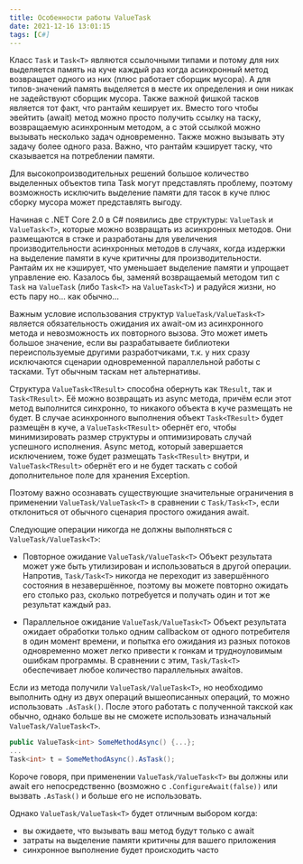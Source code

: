 ```yaml
---
title: Особенности работы ValueTask
date: 2021-12-16 13:01:15
tags: [C#]
---
```


Класс ```Task``` и ```Task<T>``` являются ссылочными типами и потому для них выделяется память на куче каждый раз когда асинхронный метод возвращает одного из них (плюс работает сборщик мусора). А для типов-значений память выделяется в месте их определения и они никак не задействуют сборщик мусора. Также важной фишкой тасков является тот факт, что рантайм кеширует их. Вместо того чтобы эвейтить (await) метод можно просто получить ссылку на таску, возвращаемую асинхронным методом, а с этой ссылкой можно вызывать несколько задач одновременно. Также можно вызывать эту задачу более одного раза. Важно, что рантайм кэширует таску, что сказывается на потреблении памяти.

Для высокопроизводительных решений большое количество выделенных объектов типа Task могут представлять проблему, поэтому возможность исключить выделение памяти для тасок в куче плюс сборку мусора может представлять выгоду.

Начиная с .NET Core 2.0 в C# появились две структуры: ```ValueTask``` и ```ValueTask<T>```, которые можно возвращать из асинхронных методов. Они размещаются в стэке и разработаны для увеличения производительности асинхронных методов в случаях, когда издержки на выделение памяти в куче критичны для производительности. Рантайм их не кэширует, что уменьшает выделение памяти и упрощает управление ею. Казалось бы, заменяй возвращаемый методом тип с ```Task``` на ```ValueTask``` (либо ```Task<T>``` на ```ValueTask<T>```) и радуйся жизни, но есть пару но... как обычно...

Важным условие использования структур ```ValueTask/ValueTask<T>``` является обязательность ожидания их await-ом из асинхронного метода и невозможность их повторного вызова. Это может иметь большое значение, если вы разрабатываете библиотеки переиспользуемые другими разработчиками, т.к. у них сразу исключаются сценарии одновременной параллельной работы с тасками. Тут обычным таскам нет альтернативы.

Структура ```ValueTask<TResult>``` способна обернуть как ```TResult```, так и ```Task<TResult>```. Её можно возвращать из async метода, причём если этот метод выполнится синхронно, то никакого объекта в куче размещать не будет. В случае асинхронного выполнения объект ```Task<TResult>``` будет размещён в куче, а ```ValueTask<TResult>``` обернёт его, чтобы минимизировать размер структуры и оптимизировать случай успешного исполнения. Аsync метод, который завершается исключением, тоже будет размещать ```Task<TResult>``` внутри, и ```ValueTask<TResult>``` обернёт его и не будет таскать с собой дополнительное поле для хранения Exception.

Поэтому важно осознавать существующие значительные ограничения в применении ```ValueTask/ValueTask<T>``` в сравнении с ```Task/Task<T>```, если отклониться от обычного сценария простого ожидания await.

Следующие операции никогда не должны выполняться с ```ValueTask/ValueTask<T>```:
* Повторное ожидание ```ValueTask/ValueTask<T>```
Объект результата может уже быть утилизирован и использоваться в другой операции. Напротив, ```Task/Task<T>``` никогда не переходит из завершённого состояния в незавершённое, поэтому вы можете повторно ожидать его столько раз, сколько потребуется и получать один и тот же результат каждый раз.

* Параллельное ожидание ```ValueTask/ValueTask<T>```
Объект результата ожидает обработки только одним callbackом от одного потребителя в один момент времени, и попытка его ожидания из разных потоков одновременно может легко привести к гонкам и трудноуловимым ошибкам программы. В сравнении с этим, ```Task/Task<T>``` обеспечивает любое количество параллельных awaitов.

Если из метода получили ```ValueTask/ValueTask<T>```, но необходимо выполнить одну из двух операций вышеописанных операций, то можно использовать ```.AsTask()```. После этого работать с полученной такской как обычно, однако больше вы не сможете использовать изначальный ```ValueTask/ValueTask<T>```.

``` csharp
public ValueTask<int> SomeMethodAsync() {...};
...
Task<int> t = SomeMethodAsync().AsTask();
```

Короче говоря, при применении ```ValueTask/ValueTask<T>``` вы должны или await его непосредственно (возможно с ```.ConfigureAwait(false))``` или вызвать ```.AsTask()``` и больше его не использовать.

Однако ```ValueTask/ValueTask<T>``` будет отличным выбором когда:
* вы ожидаете, что вызывать ваш метод будут только с await
* затраты на выделение памяти критичны для вашего приложения
* синхронное выполнение будет происходить часто
